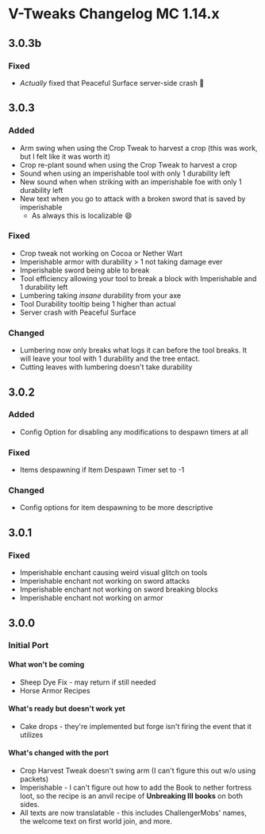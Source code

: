 # V-Tweaks Changelog MC 1.14.x

## 3.0.3b 

### Fixed

* *Actually* fixed that Peaceful Surface server-side crash 🤔

## 3.0.3

### Added

* Arm swing when using the Crop Tweak to harvest a crop (this was work, but I felt like it was worth it)
* Crop re-plant sound when using the Crop Tweak to harvest a crop
* Sound when using an imperishable tool with only 1 durability left
* New sound when when striking with an imperishable foe with only 1 durability left
* New text when you go to attack with a broken sword that is saved by imperishable
    * As always this is localizable 😄

### Fixed

* Crop tweak not working on Cocoa or Nether Wart
* Imperishable armor with durability > 1 not taking damage ever
* Imperishable sword being able to break
* Tool efficiency allowing your tool to break a block with Imperishable and 1 durability left
* Lumbering taking *insane* durability from your axe
* Tool Durability tooltip being 1 higher than actual
* Server crash with Peaceful Surface

### Changed

* Lumbering now only breaks what logs it can before the tool breaks. It will leave your tool with 1 durability and the tree entact.
* Cutting leaves with lumbering doesn't take durability

## 3.0.2

### Added

* Config Option for disabling any modifications to despawn timers at all

### Fixed

* Items despawning if Item Despawn Timer set to -1

### Changed

* Config options for item despawning to be more descriptive

## 3.0.1

### Fixed

* Imperishable enchant causing weird visual glitch on tools
* Imperishable enchant not working on sword attacks
* Imperishable enchant not working on sword breaking blocks
* Imperishable enchant not working on armor

## 3.0.0

### Initial Port

#### What won't be coming

* Sheep Dye Fix - may return if still needed
* Horse Armor Recipes

#### What's ready but doesn't work yet

* Cake drops - they're implemented but forge isn't firing the event that it utilizes

#### What's changed with the port

* Crop Harvest Tweak doesn't swing arm (I can't figure this out w/o using packets)
* Imperishable - I can't figure out how to add the Book to nether fortress loot, so the recipe is an anvil recipe of **Unbreaking III books** on both sides.
* All texts are now translatable - this includes ChallengerMobs' names, the welcome text on first world join, and more.
